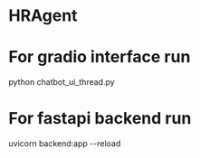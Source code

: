 # HRAgent

# For gradio interface run 
python chatbot_ui_thread.py
# For fastapi backend run 
uvicorn backend:app --reload 